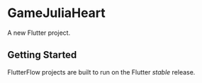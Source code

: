 # GameJuliaHeart

A new Flutter project.

## Getting Started

FlutterFlow projects are built to run on the Flutter _stable_ release.
